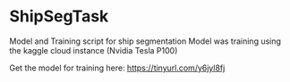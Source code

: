 # ShipSegTask
Model and Training script for ship segmentation
Model was training using the kaggle cloud instance (Nvidia Tesla P100)

Get the model for training here: https://tinyurl.com/y6jyl8fj
